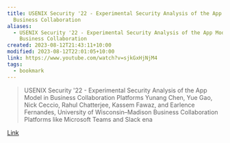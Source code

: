 ```yaml
---
title: USENIX Security '22 - Experimental Security Analysis of the App Model in
  Business Collaboration
aliases:
  - USENIX Security '22 - Experimental Security Analysis of the App Model in
    Business Collaboration
created: 2023-08-12T21:43:11+10:00
modified: 2023-08-12T22:01:05+10:00
link: https://www.youtube.com/watch?v=sjkGxHjNjM4
tags:
  - bookmark
---
```


> USENIX Security '22 - Experimental Security Analysis of the App Model in Business Collaboration Platforms Yunang Chen, Yue Gao, Nick Ceccio, Rahul Chatterjee, Kassem Fawaz, and Earlence Fernandes, University of Wisconsin–Madison Business Collaboration Platforms like Microsoft Teams and Slack ena

[Link](https://www.youtube.com/watch?v=sjkGxHjNjM4)
